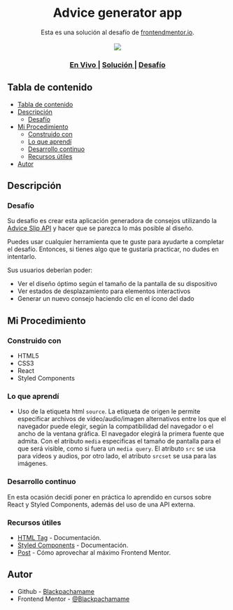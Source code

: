 <h1 align="center">Advice generator app</h1>

<div align="center">
   Esta es una solución al desafío de <a href="https://www.frontendmentor.io/">frontendmentor.io</a>.
</div>
<br>
<div align="center">
<img src="./src/assets/design/desktop-preview.jpg"></img>
  <h3>
    <a href="#">
      En Vivo
    </a>
    <span> | </span>
    <a href="#">
      Solución
    </a>
   <span> | </span>
    <a href="https://www.frontendmentor.io/challenges/advice-generator-app-QdUG-13db">
      Desafío
    </a>
  </h3>
</div>

## Tabla de contenido

- [Tabla de contenido](#tabla-de-contenido)
- [Descripción](#descripción)
  - [Desafío](#desafío)
- [Mi Procedimiento](#mi-procedimiento)
  - [Construido con](#construido-con)
  - [Lo que aprendí](#lo-que-aprendí)
  - [Desarrollo continuo](#desarrollo-continuo)
  - [Recursos útiles](#recursos-útiles)
- [Autor](#autor)

## Descripción

### Desafío

Su desafío es crear esta aplicación generadora de consejos utilizando la [Advice Slip API](https://api.adviceslip.com) y hacer que se parezca lo más posible al diseño.

Puedes usar cualquier herramienta que te guste para ayudarte a completar el desafío. Entonces, si tienes algo que te gustaría practicar, no dudes en intentarlo.

Sus usuarios deberían poder:

- Ver el diseño óptimo según el tamaño de la pantalla de su dispositivo
- Ver estados de desplazamiento para elementos interactivos
- Generar un nuevo consejo haciendo clic en el ícono del dado

## Mi Procedimiento

### Construido con

- HTML5
- CSS3
- React
- Styled Components

### Lo que aprendí

- Uso de la etiqueta html `source`. La etiqueta de origen le permite especificar archivos de vídeo/audio/imagen alternativos entre los que el navegador puede elegir, según la compatibilidad del navegador o el ancho de la ventana gráfica. El navegador elegirá la primera fuente que admita. Con el atributo `media` especificas el tamaño de pantalla para el que será visible, como si fuera un `media query`. El atributo `src` se usa para vídeos y audios, por otro lado, el atributo `srcset` se usa para las imágenes.

### Desarrollo continuo

En esta ocasión decidí poner en práctica lo aprendido en cursos sobre React y Styled Components, además del uso de una API externa.

### Recursos útiles

- [HTML <source> Tag](https://www.w3schools.com/tags/tag_source.asp) - Documentación.
- [Styled Components](https://styled-components.com) - Documentación.
- [Post](https://medium.com/frontend-mentor/how-to-get-the-most-out-of-frontend-mentor-bdd6fdc25cb8) - Cómo aprovechar al máximo Frontend Mentor.

## Autor

- Github - [Blackpachamame](https://github.com/Blackpachamame)
- Frontend Mentor - [@Blackpachamame](https://www.frontendmentor.io/profile/Blackpachamame)

